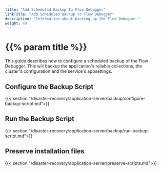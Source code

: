 ```yaml
---
title: "Add Scheduled Backup To Flow Debugger"
linkTitle: "Add Scheduled Backup To Flow Debugger"
description: "Information about backing up the Flow Debugger."
weight: 40
---
```


# {{% param title %}}

This guide describes how to configure a scheduled backup of the Flow Debugger. This will backup the application's reliable collections, the cluster's configuration and the service's appsettings.

## Configure the Backup Script

{{< section "/disaster-recovery/application-server/backup/configure-backup-script.md">}}

## Run the Backup Script

{{< section "/disaster-recovery/application-server/backup/run-backup-script.md">}}

## Preserve installation files

{{< section "/disaster-recovery/application-server/preserve-scripts.md">}}